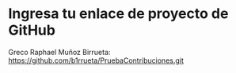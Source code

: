 # Ingresa tu enlace de proyecto de GitHub

Greco Raphael Muñoz Birrueta: https://github.com/b1rrueta/PruebaContribuciones.git
